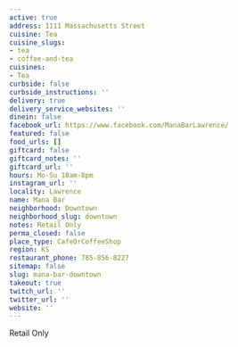 ```yaml
---
active: true
address: 1111 Massachusetts Street
cuisine: Tea
cuisine_slugs:
- tea
- coffee-and-tea
cuisines:
- Tea
curbside: false
curbside_instructions: ''
delivery: true
delivery_service_websites: ''
dinein: false
facebook_url: https://www.facebook.com/ManaBarLawrence/
featured: false
food_urls: []
giftcard: false
giftcard_notes: ''
giftcard_url: ''
hours: Mo-Su 10am-8pm
instagram_url: ''
locality: Lawrence
name: Mana Bar
neighborhood: Downtown
neighborhood_slug: downtown
notes: Retail Only
perma_closed: false
place_type: CafeOrCoffeeShop
region: KS
restaurant_phone: 785-856-8227
sitemap: false
slug: mana-bar-downtown
takeout: true
twitch_url: ''
twitter_url: ''
website: ''
---
```


Retail Only